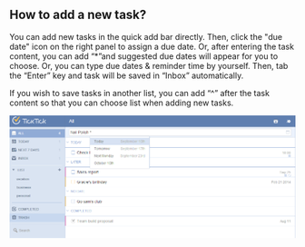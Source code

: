 ## How to add a new task?
You can add new tasks in the quick add bar directly. Then, click the "due date" icon on the right panel to assign a due date. Or, after entering the task content, you can add “*”and suggested due dates will appear for you to choose. Or, you can type due dates & reminder time by yourself. Then, tab the “Enter” key and task will be saved in “Inbox” automatically.

If you wish to save tasks in another list, you can add “^” after the task content so that you can choose list when adding new tasks.

![](../images/image007.png)

